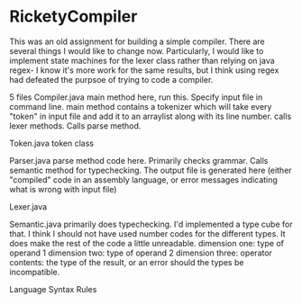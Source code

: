 # RicketyCompiler
This was an old assignment for building a simple compiler. There are several things I would like to change now. Particularly, I would like to implement state machines for the lexer class rather than relying on java regex- I know it's more work for the same results, but I think using regex had defeated the purpsoe of trying to code a compiler.

5 files
Compiler.java 
  main method here, run this. Specify input file in command line.
  main method contains a tokenizer which will take every "token" in input file and add it to an arraylist along with its line number. calls lexer methods. Calls parse method. 

Token.java 
  token class

Parser.java
  parse method code here.
  Primarily checks grammar. Calls semantic method for typechecking.
  The output file is generated here (either "compiled" code in an assembly language, or error messages indicating what is wrong with input file)

Lexer.java

Semantic.java
  primarily does typechecking. I'd implemented a type cube for that. I think I should not have used number codes for the different types. It does make the rest of the code a little unreadable.
      dimension one: type of operand 1
      dimension two: type of operand 2
      dimension three: operator
      contents: the type of the result, or an error should the types be incompatible.



Language Syntax Rules

